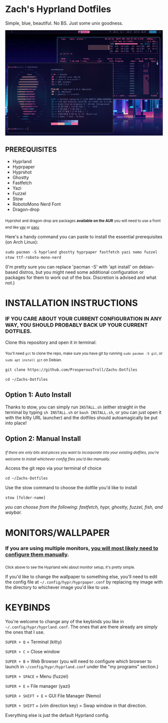 # Zach's Hyprland Dotfiles
Simple, blue, beautiful. No BS. Just some unix goodness.

![Screenie](/MISC/Screenshot.png)


## PREREQUISITES

- Hyprland
- Hyprpaper
- Hyprshot
- Ghostty
- Fastfetch
- Yazi
- Fuzzel
- Stow
- RobotoMono Nerd Font
- Dragon-drop

<sub>Hyprshot and dragon-drop are packages **available on the AUR** you will need to use a front end like [yay](https://github.com/Jguer/yay) or [paru](https://github.com/Morganamilo/paru)</sub> 

Here's a handy command you can paste to install the essential prerequisites (on Arch Linux): 

`sudo pacman -S hyprland ghostty hyprpaper fastfetch yazi nemo fuzzel stow ttf-roboto-mono-nerd`

(I'm pretty sure you can replace 'pacman -S' with 'apt install' on debian-based distros, but you might need some additional configuration or packages for them to work out of the box. Discretion is advised and what not.)

# INSTALLATION INSTRUCTIONS 

### IF YOU CARE ABOUT YOUR CURRENT CONFIGURATION IN ANY WAY, YOU SHOULD PROBABLY BACK UP YOUR CURRENT DOTFILES.

Clone this repository and open it in terminal: 

<sub>You'll need `git` to clone the repo, make sure you have git by running `sudo pacman -S git`, or `sudo apt install git` on Debian.</sub>

`git clone https://github.com/ProsperousTroll/Zachs-Dotfiles`

`cd ~/Zachs-Dotfiles`

## Option 1: Auto Install

Thanks to stow, you can simply run `INSTALL.sh` (either straight in the terminal by typing `sh INSTALL.sh` or `bash INSTALL.sh`, or you can just open it with the kitty URL launcher) and the dotfiles should autoamagically be put into place!

## Option 2: Manual Install 

*<sub>If there are only bits and pieces you want to incorporate into your existing dotfiles, you're welcome to install whichever config files you'd like manually.</sub>* 

Access the git repo via your terminal of choice

`cd ~/Zachs-Dotfiles`

Use the stow command to choose the dotfile you'd like to install

`stow [folder-name]`

*you can choose from the following: fastfetch, hypr, ghostty, fuzzel, fish, and waybar.*

# MONITORS/WALLPAPER

### If you are using multiple monitors, [you will most likely need to configure them manually](https://wiki.hyprland.org/Configuring/Monitors/).
<sub>Click above to see the Hyprland wiki about monitor setup, it's pretty simple.</sub>

If you'd like to change the wallpaper to something else, you'll need to edit the config file at `~/.config/hypr/hyprpaper.conf` by replacing my image with the directory to whichever image you'd like to use.

# KEYBINDS

You're welcome to change any of the keybinds you like in `~/.config/hypr/hyprland.conf`. The ones that are there already are simply the ones that I use. 

`SUPER + Q` = Terminal (kitty)

`SUPER + C` = Close window

`SUPER + B` = Web Browser (you will need to configure which browser to launch in `~/config/hypr/hyprland.conf` under the "my programs" section.)

`SUPER + SPACE` = Menu (fuzzel)

`SUPER + E` = File manager (yazi)

`SUPER + SHIFT + E` = GUI File Manager (Nemo)

`SUPER + SHIFT` + (vim direction key) = Swap window in that direction.


Everything else is just the default Hyprland config.



